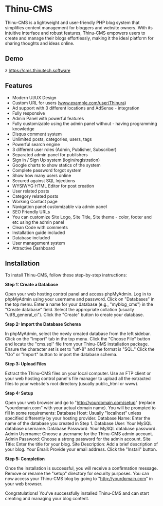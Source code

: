 
# Thinu-CMS

Thinu-CMS is a lightweight and user-friendly PHP blog system that simplifies content management for bloggers and website owners. With its intuitive interface and robust features, Thinu-CMS empowers users to create and manage their blogs effortlessly, making it the ideal platform for sharing thoughts and ideas online.


## Demo

z
https://cms.thinutech.software


## Features

- Modern UI/UX Design
- Custom URL for users (www.example.com/user/Thinura)
- Ad support with 3 different locations and AdSense - integration
- Fully responsive
- Admin Panel with powerful features
- Fully customizable using the admin panel without - having programming knowledge
- Disqus comment system
- Unlimited posts, categories, users, tags
- Powerful search engine
- 3 different user roles (Admin, Publisher, Subscriber)
- Separated admin panel for publishers
- Sign in / Sign Up system (login/registration)
- Google charts to show statics of the system
- Complete password forgot system
- Show how many users online
- Secured against SQL Injections
- WYSIWYG HTML Editor for post creation
- User related posts
- Category related posts
- Working Contact page
- Navigation panel customizable via admin panel
- SEO Friendly URLs
- You can customize Site Logo, Site Title, Site theme - color, footer and etc using the admin panel
- Clean Code with comments
- Installation guide included
- Database included
- User management system
- Attractive Dashboard


## Installation

To install Thinu-CMS, follow these step-by-step instructions:

**Step 1: Create a Database**

Open your web hosting control panel and access phpMyAdmin.
Log in to phpMyAdmin using your username and password.
Click on "Databases" in the top menu.
Enter a name for your database (e.g., "myblog_cms") in the "Create database" field.
Select the appropriate collation (usually "utf8_general_ci").
Click the "Create" button to create your database.


**Step 2: Import the Database Schema**

In phpMyAdmin, select the newly created database from the left sidebar.
Click on the "Import" tab in the top menu.
Click the "Choose File" button and locate the "cms.sql" file from your Thinu-CMS installation package.
Ensure the character set is set to "utf-8" and the format is "SQL."
Click the "Go" or "Import" button to import the database schema.


**Step 3: Upload Files**

Extract the Thinu-CMS files on your local computer.
Use an FTP client or your web hosting control panel's file manager to upload all the extracted files to your website's root directory (usually public_html or www).


**Step 4: Setup**

Open your web browser and go to "http://yourdomain.com/setup" (replace "yourdomain.com" with your actual domain name).
You will be prompted to fill in some requirements:
Database Host: Usually "localhost" unless specified differently by your hosting provider.
Database Name: Enter the name of the database you created in Step 1.
Database User: Your MySQL database username.
Database Password: Your MySQL database password.
Admin Username: Choose a username for the Thinu-CMS admin account.
Admin Password: Choose a strong password for the admin account.
Site Title: Enter the title for your blog.
Site Description: Add a brief description of your blog.
Your Email: Provide your email address.
Click the "Install" button.


**Step 5: Completion**

Once the installation is successful, you will receive a confirmation message.
Remove or rename the "setup" directory for security purposes.
You can now access your Thinu-CMS blog by going to "http://yourdomain.com" in your web browser.

Congratulations! You've successfully installed Thinu-CMS and can start creating and managing your blog content.